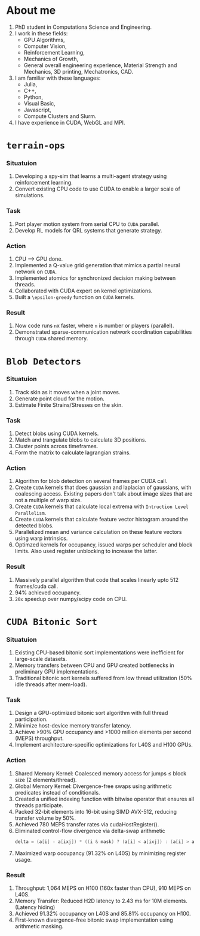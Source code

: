 # About me
1. PhD student in Computationa Science and Engineering.
2. I work in these fields:
    * GPU Algorithms,
    * Computer Vision,
    * Reinforcement Learning,
    * Mechanics of Growth,
    * General overall engineering experience, Material Strength and Mechanics, 3D printing, Mechatronics, CAD.
3. I am familiar with these languages:
    * Julia,
    * C++,
    * Python,
    * Visual Basic,
    * Javascript,
    * Compute Clusters and Slurm.
4. I have experience in CUDA, WebGL and MPI.

# `terrain-ops`

### Situatuion
1. Developing a spy-sim that learns a multi-agent strategy using reinforcement learning.
2. Convert existing CPU code to use CUDA to enable a larger scale of simulations.

### Task
1. Port player motion system from serial CPU to `CUDA` parallel.
2. Develop RL models for QRL systems that generate strategy.

### Action
1. CPU --> GPU done.
2. Implemented a Q-value grid generation that mimics a partial neural network on `CUDA`.
3. Implemented atomics for synchronized decision making between threads.
4. Collaborated with CUDA expert on kernel optimizations.
5. Built a `\epsilon-greedy` function on `CUDA` kernels.  
### Result
1. Now code runs `n`x faster, where `n` is number or players (parallel).
2. Demonstrated sparse-communication network coordination capabilities through `CUDA` shared memory.

# `Blob Detectors`

### Situatuion
1. Track skin as it moves when a joint moves.
2. Generate point cloud for the motion. 
3. Estimate Finite Strains/Stresses on the skin.

### Task
1. Detect blobs using CUDA kernels.
2. Match and trangulate blobs to calculate 3D positions.
3. Cluster points across timeframes.
4. Form the matrix to calculate lagrangian strains.

### Action
1. Algorithm for blob detection on several frames per CUDA call. 
1. Create `CUDA` kernels that does gaussian and laplacian of gaussians, with coalescing access. Existing papers don't talk about image sizes that are not a multiple of warp size.
2. Create `CUDA` kernels that calculate local extrema with `Intruction Level Parallelism`.
3. Create `CUDA` kernels that calculate feature vector histogram around the detected blobs.
4. Parallelized mean and variance calculation on these feature vectors using warp intrinsics.
5. Optimzed kernels for occupancy, issued warps per scheduler and block limits. Also used register unblocking to increase the latter.

### Result
1. Massively parallel algorithm that code that scales linearly upto 512 frames/cuda call.
2. 94% achieved occupancy.
2. `20x` speedup over numpy/scipy code on CPU.

# `CUDA Bitonic Sort`

### Situatuion
1. Existing CPU-based bitonic sort implementations were inefficient for large-scale datasets.
2. Memory transfers between CPU and GPU created bottlenecks in preliminary GPU implementations.
3. Traditional bitonic sort kernels suffered from low thread utilization (50% idle threads after mem-load).
### Task
1. Design a GPU-optimized bitonic sort algorithm with full thread participation.
2. Minimize host-device memory transfer latency.
3. Achieve >90% GPU occupancy and >1000 million elements per second (MEPS) throughput.
4. Implement architecture-specific optimizations for L40S and H100 GPUs.
### Action
1. Shared Memory Kernel: Coalesced memory access for jumps ≤ block size (2 elements/thread).
2. Global Memory Kernel: Divergence-free swaps using arithmetic predicates instead of conditionals.
3. Created a unified indexing function with bitwise operator that ensures all threads participate.
4. Packed 32-bit elements into 16-bit using SIMD AVX-512, reducing transfer volume by 50%.
5. Achieved 780 MEPS transfer rates via cudaHostRegister().
6. Eliminated control-flow divergence via delta-swap arithmetic
    ```cpp
    delta = (a[i] - a[ixj]) * ((i & mask) ? (a[i] < a[ixj]) : (a[i] > a[ixj]));
    ```
7. Maximized warp occupancy (91.32% on L40S) by minimizing register usage.
### Result
1. Throughput: 1,064 MEPS on H100 (160x faster than CPU), 910 MEPS on L40S.
2. Memory Transfer: Reduced H2D latency to 2.43 ms for 10M elements. (Latency hiding)
3. Achieved 91.32% occupancy on L40S and 85.81% occupancy on H100.
4. First-known divergence-free bitonic swap implementation using arithmetic masking.